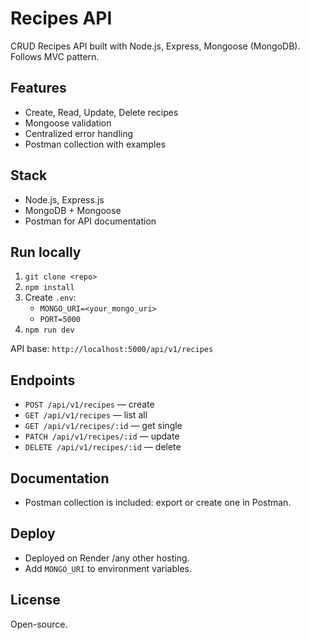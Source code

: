 # Recipes API

CRUD Recipes API built with Node.js, Express, Mongoose (MongoDB). Follows MVC pattern.

## Features
- Create, Read, Update, Delete recipes
- Mongoose validation
- Centralized error handling
- Postman collection with examples

## Stack
- Node.js, Express.js
- MongoDB + Mongoose
- Postman for API documentation

## Run locally
1. `git clone <repo>`
2. `npm install`
3. Create `.env`:
   - `MONGO_URI=<your_mongo_uri>`
   - `PORT=5000`
4. `npm run dev`

API base: `http://localhost:5000/api/v1/recipes`

## Endpoints
- `POST /api/v1/recipes` — create
- `GET /api/v1/recipes` — list all
- `GET /api/v1/recipes/:id` — get single
- `PATCH /api/v1/recipes/:id` — update
- `DELETE /api/v1/recipes/:id` — delete

## Documentation
- Postman collection is included: export or create one in Postman.

## Deploy
- Deployed on Render /any other hosting.
- Add `MONGO_URI` to environment variables.

## License
Open-source.
